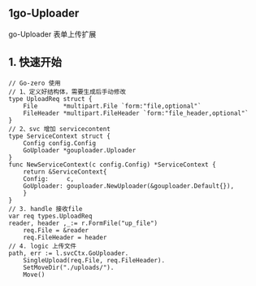 ## 1go-Uploader
go-Uploader 表单上传扩展

## 1. 快速开始
    // Go-zero 使用
    // 1、定义好结构体，需要生成后手动修改
    type UploadReq struct {
        File       *multipart.File `form:"file,optional"`
        FileHeader *multipart.FileHeader `form:"file_header,optional"`
    }
    // 2、svc 增加 servicecontent
    type ServiceContext struct {
        Config config.Config
        GoUploader *gouploader.Uploader
    }
    func NewServiceContext(c config.Config) *ServiceContext {
        return &ServiceContext{
        Config:     c,
        GoUploader: gouploader.NewUploader(&gouploader.Default{}),
        }
    }
    // 3. handle 接收file
    var req types.UploadReq
    reader, header ,_:= r.FormFile("up_file")
		req.File = &reader
		req.FileHeader = header
    // 4. logic 上传文件
	path, err := l.svcCtx.GoUploader.
		SingleUpload(req.File, req.FileHeader).
		SetMoveDir("./uploads/").
		Move()